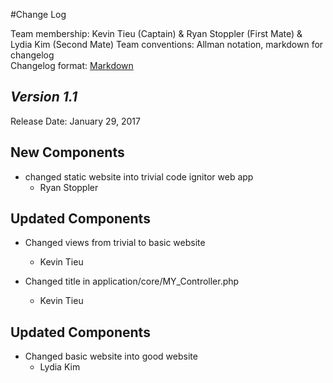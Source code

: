 #Change Log

Team membership:  Kevin Tieu (Captain) & Ryan Stoppler (First Mate) & Lydia Kim (Second Mate) 
Team conventions: Allman notation, markdown for changelog  
Changelog format: [Markdown](https://github.com/adam-p/markdown-here/wiki/Markdown-Cheatsheet) 

## *Version 1.1*

Release Date: January 29, 2017

## New Components

- changed static website into trivial code ignitor web app
    - Ryan Stoppler

## Updated Components

- Changed views from trivial to basic website
    - Kevin Tieu

- Changed title in application/core/MY_Controller.php
    - Kevin Tieu

## Updated Components

- Changed basic website into good website
    - Lydia Kim


